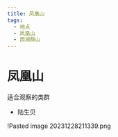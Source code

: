 ```yaml
---
title: 凤凰山
tags:
  - 地点
  - 凤凰山
  - 西湖群山
---
```

# 凤凰山

适合观察的类群

- 陆生贝

!Pasted image 20231228211339.png